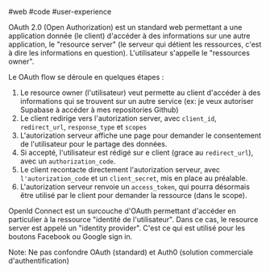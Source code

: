 #web #code #user-experience 

OAuth 2.0 (Open Authorization) est un standard web permettant a une application donnée (le client) d'accéder à des informations sur une autre application, le "resource server" (le serveur qui détient les ressources, c'est à dire les informations en question). L'utilisateur s'appelle le "ressources owner".

Le OAuth flow se déroule en quelques étapes :
1. Le resource owner (l'utilisateur) veut permette au client d'accéder à des informations qui se trouvent sur un autre service (ex: je veux autoriser Supabase à accéder à mes repositories Github)
2. Le client redirige vers l'autorization server, avec `client_id`, `redirect_url`, `response_type` et `scopes`
3. L'autorization serveur affiche une page pour demander le consentement de l'utilisateur pour le partage des données.
4. Si accepté, l'utilisateur est rédigé sur e client (grace au `redirect_url`), avec un `authorization_code`.
5. Le client recontacte directement l'autorization serveur, avec `l'autorization_code` et un `client_secret`, mis en place au préalable.
6.  L'autorization serveur renvoie un `access_token`, qui pourra désormais être utilisé par le client pour demander la ressource (dans le scope).

OpenId Connect est un surcouche d'OAuth permettant d'accéder en particulier à la ressource "identité de l'utilisateur". Dans ce cas, le resource server est appelé un "identity provider". C'est ce qui est utilisé pour les boutons Facebook ou Google sign in.

Note: Ne pas confondre OAuth (standard) et Auth0 (solution commerciale d'authentification)
